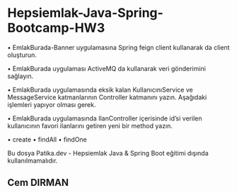 
# Hepsiemlak-Java-Spring-Bootcamp-HW3


• EmlakBurada-Banner uygulamasına Spring feign client kullanarak da client oluşturun.

• EmlakBurada uygulaması ActiveMQ da kullanarak veri gönderimini sağlayın.

• EmlakBurada uygulamasında eksik kalan KullanıcınıService ve MessageService katmanlarının 
Controller katmanını yazın. Aşağıdaki işlemleri yapıyor olması gerek.

• EmlakBurada uygulamasında IlanController içerisinde id’si verilen kullanıcının favori ilanlarını 
getiren yeni bir method yazın.

• create
• findAll
• findOne

Bu dosya Patika.dev - Hepsiemlak Java & Spring Boot eğitimi 
dışında kullanılmamalıdır. 

Cem DIRMAN
---
